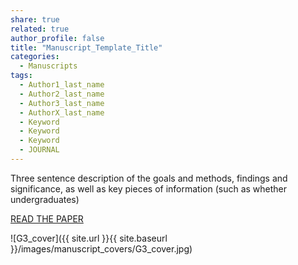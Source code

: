 ```yaml
---
share: true
related: true
author_profile: false
title: "Manuscript_Template_Title"
categories:
  - Manuscripts
tags:
  - Author1_last_name
  - Author2_last_name
  - Author3_last_name
  - AuthorX_last_name
  - Keyword
  - Keyword
  - Keyword
  - JOURNAL
---
```


Three sentence description of the goals and methods, findings and significance, as well as key pieces of information (such as whether undergraduates)

[READ THE PAPER](https://www.g3journal.org/content/early/2019/12/16/g3.119.400685.article-info)

![G3_cover]({{ site.url }}{{ site.baseurl }}/images/manuscript_covers/G3_cover.jpg)
